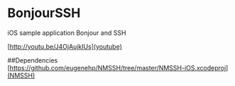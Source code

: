 BonjourSSH
==========

iOS sample application Bonjour and SSH

[http://youtu.be/J4OjAujkIUs](youtube)

##Dependencies
[https://github.com/eugenehp/NMSSH/tree/master/NMSSH-iOS.xcodeproj](NMSSH)
